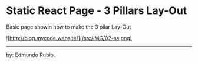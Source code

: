 # Static React Page - 3 Pillars Lay-Out

Basic page showin how to make the 3 pilar Lay-Out

![http://blog.mycode.website/](/src/IMG/02-ss.png)




<hr/>
by: Edmundo Rubio. 

